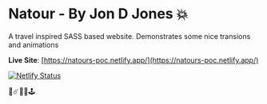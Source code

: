 # Natour - By Jon D Jones 💥

A travel inspired SASS based website.  Demonstrates some nice transions and animations

**Live Site**: [https://natours-poc.netlify.app/](https://natours-poc.netlify.app/)

[![Netlify Status](https://api.netlify.com/api/v1/badges/706dc5ec-6cc8-432c-a691-2e0ec54461ed/deploy-status)](https://app.netlify.com/sites/natours-poc/deploys)

👾☄️👻👺🕹️
